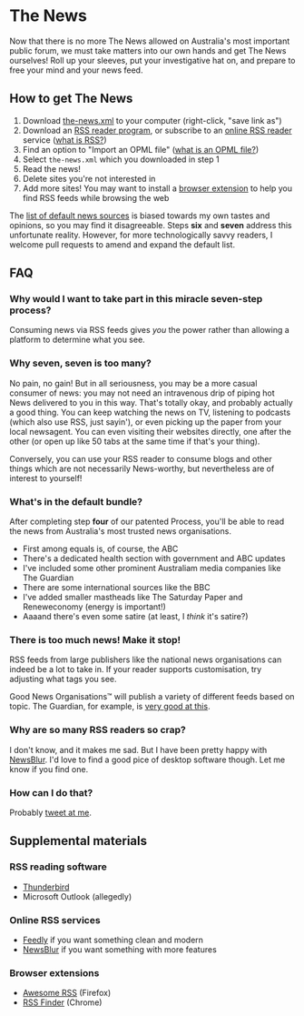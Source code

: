 # The News

Now that there is no more The News allowed on Australia's most important public forum, we must take matters into our own hands and get The News ourselves! Roll up your sleeves, put your investigative hat on, and prepare to free your mind and your news feed.

## How to get The News

1. Download [the-news.xml](https://raw.githubusercontent.com/crabmusket/the-news/main/the-news.xml) to your computer (right-click, "save link as")
2. Download an [RSS reader program](#rss-reading-software), or subscribe to an [online RSS reader](#online-rss-services) service ([what is RSS?](https://www.lifewire.com/what-is-an-rss-feed-4684568))
3. Find an option to "Import an OPML file" ([what is an OPML file?](https://www.lifewire.com/opml-file-2622105))
4. Select `the-news.xml` which you downloaded in step 1
5. Read the news!
6. Delete sites you're not interested in
7. Add more sites! You may want to install a [browser extension](#browser-extensions) to help you find RSS feeds while browsing the web

The [list of default news sources](#whats-in-the-default-bundle) is biased towards my own tastes and opinions, so you may find it disagreeable. Steps **six** and **seven** address this unfortunate reality. However, for more technologically savvy readers, I welcome pull requests to amend and expand the default list.

## FAQ

### Why would I want to take part in this miracle seven-step process?

Consuming news via RSS feeds gives _you_ the power rather than allowing a platform to determine what you see.

### Why seven, seven is too many?

No pain, no gain! But in all seriousness, you may be a more casual consumer of news: you may not need an intravenous drip of piping hot News delivered to you in this way. That's totally okay, and probably actually a good thing. You can keep watching the news on TV, listening to podcasts (which also use RSS, just sayin'), or even picking up the paper from your local newsagent. You can even visiting their websites directly, one after the other (or open up like 50 tabs at the same time if that's your thing).

Conversely, you can use your RSS reader to consume blogs and other things which are not necessarily News-worthy, but nevertheless are of interest to yourself!

### What's in the default bundle?

After completing step **four** of our patented Process, you'll be able to read the news from Australia's most trusted news organisations.

- First among equals is, of course, the ABC
- There's a dedicated health section with government and ABC updates
- I've included some other prominent Australiam media companies like The Guardian
- There are some international sources like the BBC
- I've added smaller mastheads like The Saturday Paper and Reneweconomy (energy is important!)
- Aaaand there's even some satire (at least, I _think_ it's satire?)

### There is too much news! Make it stop!

RSS feeds from large publishers like the national news organisations can indeed be a lot to take in.
If your reader supports customisation, try adjusting what tags you see.

Good News Organisations&trade; will publish a variety of different feeds based on topic.
The Guardian, for example, is [very good at this](https://www.theguardian.com/help/feeds).

### Why are so many RSS readers so crap?

I don't know, and it makes me sad. But I have been pretty happy with [NewsBlur](https://newsblur.com).
I'd love to find a good pice of desktop software though. Let me know if you find one.

### How can I do that?

Probably [tweet at me](https://twitter.com/crabmusket).

## Supplemental materials

### RSS reading software

- [Thunderbird](https://www.thunderbird.net/)
- Microsoft Outlook (allegedly)

### Online RSS services

- [Feedly](https://feedly.com) if you want something clean and modern
- [NewsBlur](https://newsblur.com) if you want something with more features

### Browser extensions

- [Awesome RSS](https://addons.mozilla.org/en-US/firefox/addon/awesome-rss) (Firefox)
- [RSS Finder](https://chrome.google.com/webstore/detail/rss-finder/cdjocoacgphmbihenkkgaackgkjlfncp?hl=en) (Chrome)
